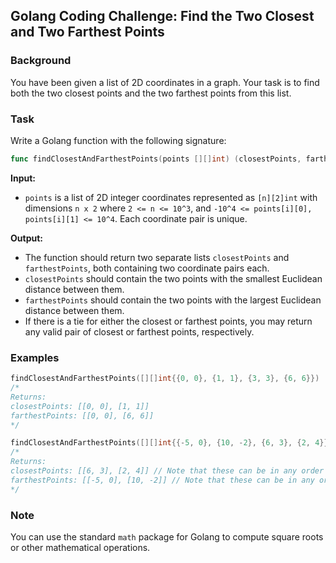 ## Golang Coding Challenge: Find the Two Closest and Two Farthest Points

### Background

You have been given a list of 2D coordinates in a graph. Your task is to find both the two closest points and the two farthest points from this list.

### Task

Write a Golang function with the following signature:

```go
func findClosestAndFarthestPoints(points [][]int) (closestPoints, farthestPoints [][]int)
```

**Input:**

- `points` is a list of 2D integer coordinates represented as `[n][2]int` with dimensions `n x 2` where `2 <= n <= 10^3`, and `-10^4 <= points[i][0], points[i][1] <= 10^4`. Each coordinate pair is unique.

**Output:**

- The function should return two separate lists `closestPoints` and `farthestPoints`, both containing two coordinate pairs each.
- `closestPoints` should contain the two points with the smallest Euclidean distance between them.
- `farthestPoints` should contain the two points with the largest Euclidean distance between them.
- If there is a tie for either the closest or farthest points, you may return any valid pair of closest or farthest points, respectively.

### Examples

```go
findClosestAndFarthestPoints([][]int{{0, 0}, {1, 1}, {3, 3}, {6, 6}})
/*
Returns:
closestPoints: [[0, 0], [1, 1]]
farthestPoints: [[0, 0], [6, 6]]
*/

findClosestAndFarthestPoints([][]int{{-5, 0}, {10, -2}, {6, 3}, {2, 4}})
/*
Returns:
closestPoints: [[6, 3], [2, 4]] // Note that these can be in any order
farthestPoints: [[-5, 0], [10, -2]] // Note that these can be in any order
*/
```

### Note

You can use the standard `math` package for Golang to compute square roots or other mathematical operations.